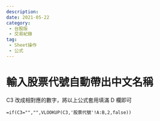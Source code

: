```yaml
---
description:
date: 2021-05-22
category:
 - 台股版
 - 交易紀錄
tag: 
 - Sheet操作
 - 公式
---
```


# 輸入股票代號自動帶出中文名稱

  C3 改成相對應的數字，將以上公式套用填滿 D 欄即可
  ```
  =if(C3="","",VLOOKUP(C3,'股票代號'!A:B,2,false))
  ```
